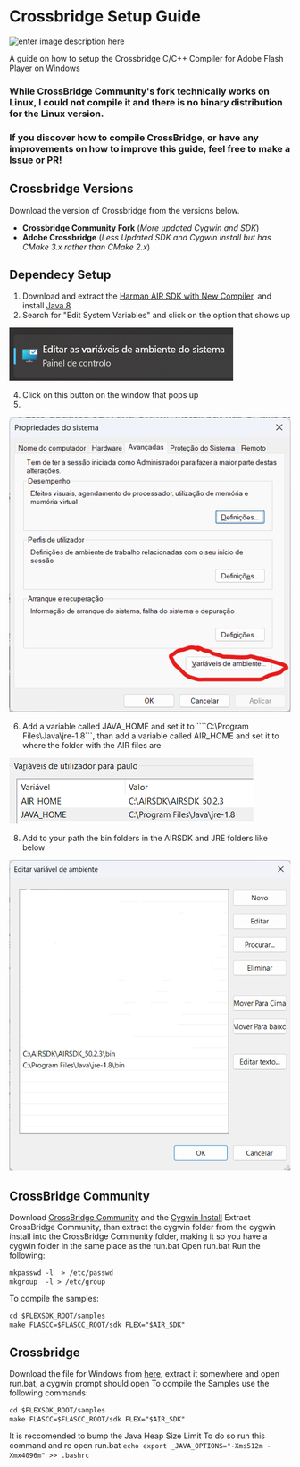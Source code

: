 # Crossbridge Setup Guide
![enter image description here](https://web.archive.org/web/20170418073110im_/https://crossbridge.io/design/crossbridge-170h.png)

A guide on how to setup the Crossbridge C/C++ Compiler for Adobe Flash Player on Windows

### While CrossBridge Community's fork technically works on Linux, I could not compile it and there is no binary distribution for the Linux version.
### If you discover how to compile CrossBridge, or have any improvements on how to improve this guide, feel free to make a Issue or PR!
## Crossbridge Versions
Download the version of Crossbridge from the versions below.
- **Crossbridge Community Fork** (*More updated Cygwin and SDK*)
- **Adobe Crossbridge** (*Less Updated SDK and Cygwin install but has CMake 3.x rather than CMake 2.x*)




## Dependecy Setup
1. Download and extract the [Harman AIR SDK with New Compiler](https://airsdk.harman.com/download), and install [Java 8](https://www.java.com/download/)
2. Search for "Edit System Variables" and click on the option that shows up

![enter image description here](https://github.com/Fancy2209/Crossbridge-Setup-Guide/blob/main/System%20Variables.png?raw=true)


4. Click on this button on the window that pops up
5. 
![enter image description here](https://github.com/Fancy2209/Crossbridge-Setup-Guide/blob/main/Sys%20Vars.png?raw=true)



6. Add a variable called JAVA_HOME and set it to ````C:\Program Files\Java\jre-1.8```, than add a variable called AIR_HOME and set it to where the folder with the AIR files are
   
![enter image description here](https://github.com/Fancy2209/Crossbridge-Setup-Guide/blob/main/Sys%20Vars%204.png?raw=true)



8. Add to your path the bin folders in the AIRSDK and JRE folders like below
   
![enter image description here](https://github.com/Fancy2209/Crossbridge-Setup-Guide/blob/main/Sys%20Vars%203.png?raw=true)




## CrossBridge Community
Download [CrossBridge Community](http://sourceforge.net/projects/crossbridge-community/files/15.0.0/CrossBridge_15.0.0.3.zip/download) and the [Cygwin Install](https://sourceforge.net/projects/crossbridge-community/files/cygwin-for-sdk-devs.zip/download)
Extract CrossBridge Community, than extract the cygwin folder from the cygwin install into the CrossBridge Community folder, making it so you have a cygwin folder in the same place as the run.bat
Open run.bat
Run the following:
```
mkpasswd -l  > /etc/passwd
mkgroup  -l > /etc/group
```
To compile the samples:
```
cd $FLEXSDK_ROOT/samples
make FLASCC=$FLASCC_ROOT/sdk FLEX="$AIR_SDK"
```
## Crossbridge
Download the file for Windows from [here](https://sourceforge.net/projects/crossbridge/files/Crossbridge_1.0.1.zip/download), extract it somewhere and open run.bat, a cygwin prompt should open
To compile the Samples use the following commands:
```
cd $FLEXSDK_ROOT/samples
make FLASCC=$FLASCC_ROOT/sdk FLEX="$AIR_SDK"
```
It is reccomended to bump the Java Heap Size Limit
To do so run this command and re open run.bat
``echo export _JAVA_OPTIONS="-Xms512m -Xmx4096m" >> .bashrc``

